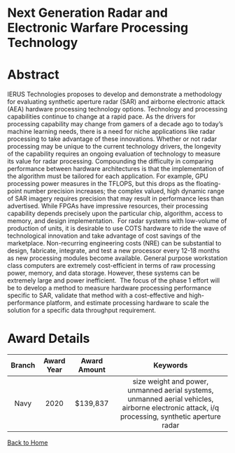 
Next Generation Radar and Electronic Warfare Processing Technology
==================================================================

# Abstract


IERUS Technologies proposes to develop and demonstrate a methodology for evaluating synthetic aperture radar (SAR) and airborne electronic attack (AEA) hardware processing technology options. Technology and processing capabilities continue to change at a rapid pace. As the drivers for processing capability may change from gamers of a decade ago to today’s machine learning needs, there is a need for niche applications like radar processing to take advantage of these innovations. Whether or not radar processing may be unique to the current technology drivers, the longevity of the capability requires an ongoing evaluation of technology to measure its value for radar processing. Compounding the difficulty in comparing performance between hardware architectures is that the implementation of the algorithm must be tailored for each application. For example, GPU processing power measures in the TFLOPS, but this drops as the floating-point number precision increases; the complex valued, high dynamic range of SAR imagery requires precision that may result in performance less than advertised. While FPGAs have impressive resources, their processing capability depends precisely upon the particular chip, algorithm, access to memory, and design implementation.  For radar systems with low-volume of production of units, it is desirable to use COTS hardware to ride the wave of technological innovation and take advantage of cost savings of the marketplace. Non-recurring engineering costs (NRE) can be substantial to design, fabricate, integrate, and test a new processor every 12-18 months as new processing modules become available. General purpose workstation class computers are extremely cost-efficient in terms of raw processing power, memory, and data storage. However, these systems can be extremely large and power inefficient.  The focus of the phase 1 effort will be to develop a method to measure hardware processing performance specific to SAR, validate that method with a cost-effective and high-performance platform, and estimate processing hardware to scale the solution for a specific data throughput requirement.  

# Award Details

|Branch|Award Year|Award Amount|Keywords|
| :---: | :---: | :---: | :---: |
|Navy|2020|$139,837|size weight and power, unmanned aerial systems, unmanned aerial vehicles, airborne electronic attack, i/q processing, synthetic aperture radar|
  
  


[Back to Home](https://github.com/chrischow/dod_sbir_awards#2184)